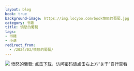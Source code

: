 ```yaml
---
layout: blog
book: true
background-image: https://img.locyoo.com/book愤怒的葡萄.jpg
category: 书籍
title: 愤怒的葡萄
tags:
- 书籍
- 小说
redirect_from:
  - /2024/03/愤怒的葡萄/
---
```

![](https://img.locyoo.com/book愤怒的葡萄.jpg)
愤怒的葡萄: <a name = "ref1" href="https://url18.ctfile.com/f/50983618-1045048417-ef2d1e?p=3619">点击下载</a>，访问密码请点击右上方“关于”自行查看